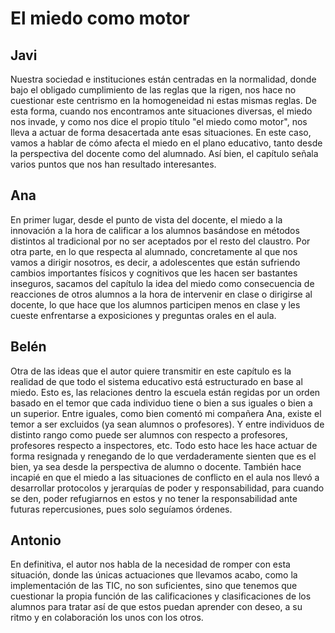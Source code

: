 # El miedo como motor 

## Javi
Nuestra sociedad e instituciones están centradas en la normalidad, donde bajo el obligado cumplimiento de las reglas que la rigen, nos hace no cuestionar este centrismo en la homogeneidad ni estas mismas reglas. 
De esta forma, cuando nos encontramos ante situaciones diversas, el miedo nos invade, y como nos dice el propio título "el miedo como motor", nos lleva a actuar de forma desacertada ante esas situaciones. En este caso, vamos a hablar de cómo afecta el miedo en el plano educativo, tanto desde la perspectiva del docente como del alumnado. Así bien, el capítulo señala varios puntos que nos han resultado interesantes.

## Ana
En primer lugar, desde el punto de vista del docente, el miedo a la innovación a la hora de calificar a los alumnos basándose en métodos distintos al tradicional por no ser aceptados por el resto del claustro. Por otra parte, en lo que respecta al alumnado, concretamente al que nos vamos a dirigir nosotros, es decir, a adolescentes que están sufriendo cambios importantes físicos y cognitivos que les hacen ser bastantes inseguros, sacamos del capítulo la idea del miedo como consecuencia de reacciones de otros alumnos a la hora de intervenir en clase o dirigirse al docente, lo que hace que los alumnos participen menos en clase y les cueste enfrentarse a exposiciones y preguntas orales en el aula.

## Belén
Otra de las ideas que el autor quiere transmitir en este capítulo es la realidad de que todo el sistema educativo está estructurado en base al miedo. 
Esto es, las relaciones dentro la escuela están regidas por un orden basado en el temor que cada individuo tiene o bien a sus iguales o bien a un superior.
Entre iguales, como bien comentó mi compañera Ana, existe el temor a ser excluidos (ya sean alumnos o profesores). Y entre individuos de distinto rango como puede ser alumnos con respecto a profesores, profesores respecto a inspectores, etc.
Todo esto hace les hace actuar de forma resignada y renegando de lo que verdaderamente sienten que es el bien, ya sea desde la perspectiva de alumno o docente. 
También hace incapié en que el miedo a las situaciones de conflicto en el aula nos llevó a desarrollar protocolos y jerarquías de poder y responsabilidad, para cuando se den, poder refugiarnos en estos y no tener la responsabilidad ante futuras repercusiones, pues solo seguíamos órdenes.

## Antonio
En definitiva, el autor nos habla de la necesidad de romper con esta situación, donde las únicas actuaciones que llevamos acabo, como la implementación de las TIC, no son suficientes, sino que tenemos que cuestionar la propia función de las calificaciones y clasificaciones de los alumnos para tratar así de que estos puedan aprender con deseo, a su ritmo y en colaboración los unos con los otros.